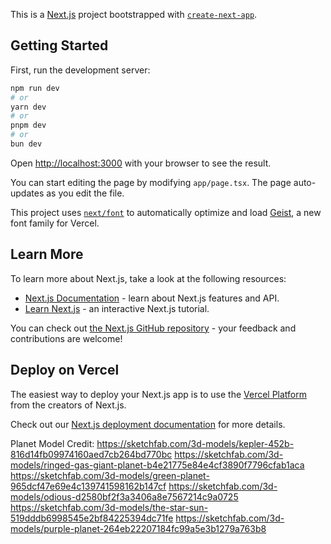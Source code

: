 This is a [Next.js](https://nextjs.org) project bootstrapped with [`create-next-app`](https://nextjs.org/docs/app/api-reference/cli/create-next-app).

## Getting Started

First, run the development server:

```bash
npm run dev
# or
yarn dev
# or
pnpm dev
# or
bun dev
```

Open [http://localhost:3000](http://localhost:3000) with your browser to see the result.

You can start editing the page by modifying `app/page.tsx`. The page auto-updates as you edit the file.

This project uses [`next/font`](https://nextjs.org/docs/app/building-your-application/optimizing/fonts) to automatically optimize and load [Geist](https://vercel.com/font), a new font family for Vercel.

## Learn More

To learn more about Next.js, take a look at the following resources:

- [Next.js Documentation](https://nextjs.org/docs) - learn about Next.js features and API.
- [Learn Next.js](https://nextjs.org/learn) - an interactive Next.js tutorial.

You can check out [the Next.js GitHub repository](https://github.com/vercel/next.js) - your feedback and contributions are welcome!

## Deploy on Vercel

The easiest way to deploy your Next.js app is to use the [Vercel Platform](https://vercel.com/new?utm_medium=default-template&filter=next.js&utm_source=create-next-app&utm_campaign=create-next-app-readme) from the creators of Next.js.

Check out our [Next.js deployment documentation](https://nextjs.org/docs/app/building-your-application/deploying) for more details.

Planet Model Credit:
https://sketchfab.com/3d-models/kepler-452b-816d14fb09974160aed7cb264bd770bc
https://sketchfab.com/3d-models/ringed-gas-giant-planet-b4e21775e84e4cf3890f7796cfab1aca
https://sketchfab.com/3d-models/green-planet-965dcf47e69e4c139741598162b147cf
https://sketchfab.com/3d-models/odious-d2580bf2f3a3406a8e7567214c9a0725
https://sketchfab.com/3d-models/the-star-sun-519dddb6998545e2bf84225394dc71fe
https://sketchfab.com/3d-models/purple-planet-264eb22207184fc99a5e3b1279a763b8
